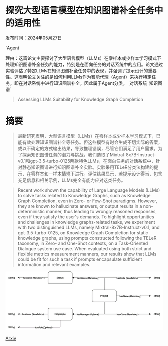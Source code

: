 # 探究大型语言模型在知识图谱补全任务中的适用性

发布时间：2024年05月27日

`Agent

理由：这篇论文主要探讨了大型语言模型（LLMs）在零样本或少样本学习模式下处理知识图谱补全任务的能力，特别是在面向任务的对话系统中的应用。论文通过实验评估了特定LLMs在知识图谱补全任务中的表现，并强调了提示设计的重要性。这表明论文关注的是如何利用LLMs作为智能代理（Agent）来执行特定任务，即在对话系统中进行知识图谱补全，因此属于Agent分类。` `对话系统` `知识图谱`

> Assessing LLMs Suitability for Knowledge Graph Completion

# 摘要

> 最新研究表明，大型语言模型（LLMs）在零样本或少样本学习模式下，已能有效处理知识图谱补全等任务。但这些模型有时会生成不切实际的答案，或以不确定的方式输出结果，导致推理错误，尽管它们满足了用户需求。为了探索知识图谱任务的潜力与挑战，我们选取了Mixtral-8x7B-Instruct-v0.1和gpt-3.5-turbo-0125两款特色LLMs，在面向任务的对话系统中，针对静态知识图谱进行知识图谱补全实验。实验采用TELeR分类法构建的提示，在零样本和一样本情境下进行。评估结果显示，若提示设计得当，包含充足信息和相关示例，LLMs完全有能力应对这类任务。

> Recent work shown the capability of Large Language Models (LLMs) to solve tasks related to Knowledge Graphs, such as Knowledge Graph Completion, even in Zero- or Few-Shot paradigms. However, they are known to hallucinate answers, or output results in a non-deterministic manner, thus leading to wrongly reasoned responses, even if they satisfy the user's demands. To highlight opportunities and challenges in knowledge graphs-related tasks, we experiment with two distinguished LLMs, namely Mixtral-8x7B-Instruct-v0.1, and gpt-3.5-turbo-0125, on Knowledge Graph Completion for static knowledge graphs, using prompts constructed following the TELeR taxonomy, in Zero- and One-Shot contexts, on a Task-Oriented Dialogue system use case. When evaluated using both strict and flexible metrics measurement manners, our results show that LLMs could be fit for such a task if prompts encapsulate sufficient information and relevant examples.

![探究大型语言模型在知识图谱补全任务中的适用性](../../../paper_images/2405.17249/ontology.png)

[Arxiv](https://arxiv.org/abs/2405.17249)